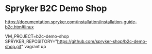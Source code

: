 # Spryker B2C Demo Shop



https://documentation.spryker.com/installation/installation-guide-b2c.htm#linux


VM_PROJECT=b2c-demo-shop SPRYKER_REPOSITORY="https://github.com/spryker-shop/b2c-demo-shop.git" vagrant up


